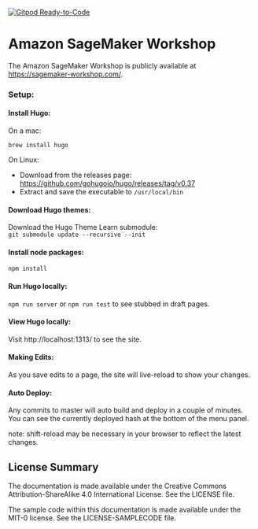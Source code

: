 [![Gitpod Ready-to-Code](https://img.shields.io/badge/Gitpod-Ready--to--Code-blue?logo=gitpod)](https://gitpod.io/#https://github.com/aws-samples/sagemaker-workshop) 

# Amazon SageMaker Workshop

The Amazon SageMaker Workshop is publicly available at https://sagemaker-workshop.com/. 

### Setup:

#### Install Hugo:
On a mac:

`brew install hugo`

On Linux:
  - Download from the releases page: https://github.com/gohugoio/hugo/releases/tag/v0.37
  - Extract and save the executable to `/usr/local/bin`

#### Download Hugo themes:
Download the Hugo Theme Learn submodule:  
`git submodule update --recursive --init`

#### Install node packages:
`npm install`

#### Run Hugo locally:
`npm run server`
or
`npm run test` to see stubbed in draft pages.

#### View Hugo locally:
Visit http://localhost:1313/ to see the site.

#### Making Edits:
As you save edits to a page, the site will live-reload to show your changes.

#### Auto Deploy:
Any commits to master will auto build and deploy in a couple of minutes. You can see the currently deployed hash at the bottom of the menu panel.

note: shift-reload may be necessary in your browser to reflect the latest changes.

## License Summary

The documentation is made available under the Creative Commons Attribution-ShareAlike 4.0 International License. See the LICENSE file.

The sample code within this documentation is made available under the MIT-0 license. See the LICENSE-SAMPLECODE file.
